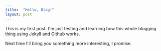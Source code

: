 ```yaml
---
title:  "Hello, Blog!"
layout: post
---
```


This is my first post. I'm just testing and learning how this whole blogging thing using Jekyll and Github works.

Next time I'll bring you something more interesting, I promise.